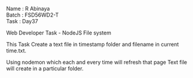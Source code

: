 Name : R Abinaya   
Batch : FSD56WD2-T   
Task : Day37  


Web Developer Task - NodeJS File system

This Task Create a text file in timestamp folder and filename in current time.txt. 

Using nodemon which each and every time will refresh that page Text file will create in a particular folder.
